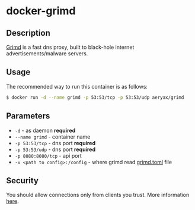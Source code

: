 # docker-grimd

## Description

[Grimd](https://github.com/looterz/grimd) is a fast dns proxy, built to black-hole internet advertisements/malware servers.

## Usage

The recommended way to run this container is as follows:

```bash
$ docker run -d --name grimd -p 53:53/tcp -p 53:53/udp aeryax/grimd
```

## Parameters

* `-d` - as daemon **required**
* `--name grimd` - container name
* `-p 53:53/tcp` - dns port **required**
* `-p 53:53/udp` - dns port **required**
* `-p 8080:8080/tcp` - api port
* `-v <path to config>:/config` - where grimd read [grimd.toml](https://raw.githubusercontent.com/Aeryax/docker-grimd/master/grimd.toml) file

## Security

You should allow connections only from clients you trust. More information [here](https://github.com/looterz/grimd/wiki/Securing-on-linux).
